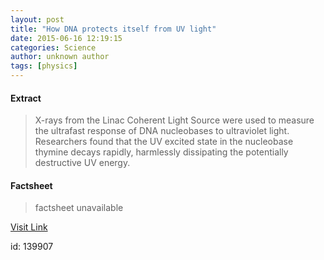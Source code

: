 ```yaml
---
layout: post
title: "How DNA protects itself from UV light"
date: 2015-06-16 12:19:15
categories: Science
author: unknown author
tags: [physics]
---
```



#### Extract
>X-rays from the Linac Coherent Light Source were used to measure the ultrafast response of DNA nucleobases to ultraviolet light. Researchers found that the UV excited state in the nucleobase thymine decays rapidly, harmlessly dissipating the potentially destructive UV energy.

#### Factsheet
>factsheet unavailable

[Visit Link](http://phys.org/news353661547.html)

id:  139907
